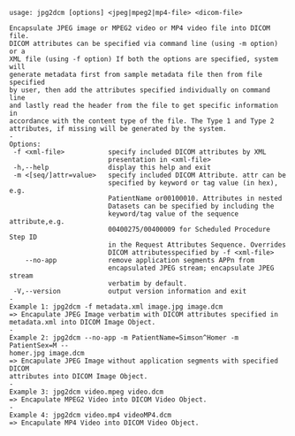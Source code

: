     usage: jpg2dcm [options] <jpeg|mpeg2|mp4-file> <dicom-file>
    
    Encapsulate JPEG image or MPEG2 video or MP4 video file into DICOM file.
    DICOM attributes can be specified via command line (using -m option) or a
    XML file (using -f option) If both the options are specified, system will
    generate metadata first from sample metadata file then from file specified
    by user, then add the attributes specified individually on command line
    and lastly read the header from the file to get specific information in
    accordance with the content type of the file. The Type 1 and Type 2
    attributes, if missing will be generated by the system.
    -
    Options:
     -f <xml-file>           specify included DICOM attributes by XML
                             presentation in <xml-file>
     -h,--help               display this help and exit
     -m <[seq/]attr=value>   specify included DICOM Attribute. attr can be
                             specified by keyword or tag value (in hex), e.g.
                             PatientName or00100010. Attributes in nested
                             Datasets can be specified by including the
                             keyword/tag value of the sequence attribute,e.g.
                             00400275/00400009 for Scheduled Procedure Step ID
                             in the Request Attributes Sequence. Overrides
                             DICOM attributesspecified by -f <xml-file>
        --no-app             remove application segments APPn from
                             encapsulated JPEG stream; encapsulate JPEG stream
                             verbatim by default.
     -V,--version            output version information and exit
    -
    Example 1: jpg2dcm -f metadata.xml image.jpg image.dcm
    => Encapulate JPEG Image verbatim with DICOM attributes specified in
    metadata.xml into DICOM Image Object.
    -
    Example 2: jpg2dcm --no-app -m PatientName=Simson^Homer -m PatientSex=M --
    homer.jpg image.dcm
    => Encapulate JPEG Image without application segments with specified DICOM
    attributes into DICOM Image Object.
    -
    Example 3: jpg2dcm video.mpeg video.dcm
    => Encapulate MPEG2 Video into DICOM Video Object.
    -
    Example 4: jpg2dcm video.mp4 videoMP4.dcm
    => Encapulate MP4 Video into DICOM Video Object.